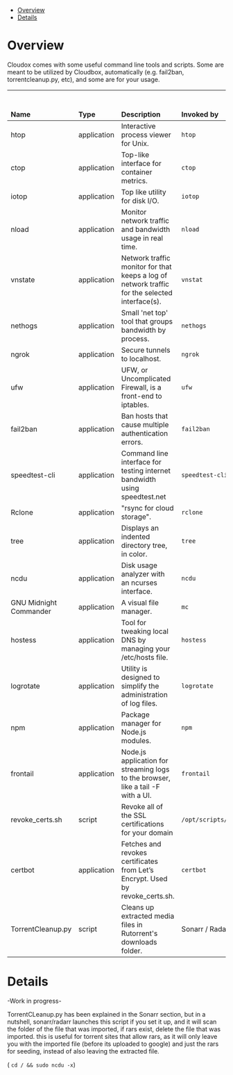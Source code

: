 


<!-- TOC depthFrom:1 depthTo:2 withLinks:1 updateOnSave:0 orderedList:0 -->

- [Overview](#overview)
- [Details](#details)


<!-- /TOC -->


# Overview

Cloudox comes with some useful command line tools and scripts. Some are meant to be utilized by Cloudbox, automatically (e.g. fail2ban, torrentcleanup.py, etc), and some are for your usage. 

|  <pre>                          </pre>  Name                 | <pre>     </pre>  Type       | <pre>                                                              </pre> Description                                                                                    |    <pre>                                     </pre> Invoked by                        |  <pre>                                                                  </pre> Homepage                                                           |
|:---------------------- |:----------- |:---------------------------------------------------------------------------------------------- |:------------------------------------ |:------------------------------------------------------------------- |
| htop                   | application | Interactive process viewer for Unix.                                                          | `htop`                               | http://hisham.hm/htop/                                              |
| ctop                   | application | Top-like interface for container metrics.                                                      | `ctop`                               | https://ctop.sh/                                                    |
| iotop                  | application | Top like utility for disk I/O.                                                                 | `iotop`                              | http://guichaz.free.fr/iotop/                                       |
| nload                  | application | Monitor network traffic and bandwidth usage in real time.                                      | `nload`                              | http://www.roland-riegel.de/nload/                                  |
| vnstate                | application | Network traffic monitor for that keeps a log of network traffic for the selected interface(s). | `vnstat`                             | http://humdi.net/vnstat/                                            |
| nethogs                | application | Small 'net top' tool that groups bandwidth by process.                                         | `nethogs`                            | https://github.com/raboof/nethogs                                   |
| ngrok                  | application | Secure tunnels to localhost.                                                                   | `ngrok`                              | https://ngrok.com/                                                  |
| ufw                    | application | UFW, or Uncomplicated Firewall, is a front-end to iptables.                                    | `ufw`                                | https://launchpad.net/ufw                                           |
| fail2ban               | application | Ban hosts that cause multiple authentication errors.                                           | `fail2ban`                           | http://www.fail2ban.org                                             |
| speedtest-cli          | application | Command line interface for testing internet bandwidth using speedtest.net                      | `speedtest-cli`                      | https://github.com/sivel/speedtest-cli                              |
| Rclone                 | application | "rsync for cloud storage".                                                                     | `rclone`                             | https://rclone.org/                                                 |
| tree                   | application | Displays an indented directory tree, in color.                                                 | `tree`                               | http://mama.indstate.edu/users/ice/tree/                            |
| ncdu                   | application | Disk usage analyzer with an ncurses interface.                                                 | `ncdu`                               | https://dev.yorhel.nl/ncdu                                          |
| GNU Midnight Commander | application | A visual file manager.                                                                         | `mc`                                 | https://midnight-commander.org/                                     |
| hostess                | application | Tool for tweaking local DNS by managing your /etc/hosts file.                                  | `hostess`                            | https://github.com/cbednarski/hostess                               |
| logrotate              | application | Utility is designed to simplify the administration of log files.                               | `logrotate`                          | https://fedorahosted.org/logrotate/                                 |
| npm                    | application | Package manager for Node.js modules.                                                           | `npm`                                | https://www.npmjs.com/                                              |
| frontail               | application | Node.js application for streaming logs to the browser, like a tail -F with a UI.               | `frontail`                           | https://github.com/mthenw/frontail                                  |
| revoke_certs.sh        | script      | Revoke all of the SSL certifications for your domain                                           | `/opt/scripts/nginx/revoke_certs.sh` | https://github.com/Cloudbox/Cloudbox/wiki/Revoking-SSL-Certificates |
| certbot                | application | Fetches and revokes certificates from Let’s Encrypt. Used by revoke_certs.sh.                  | `certbot`                            | https://certbot.eff.org/                                            |
| TorrentCleanup.py      | script      | Cleans up extracted media files in Rutorrent's downloads folder.                               | Sonarr / Radarr                      | Credit: https://github.com/l3uddz                                   |

# Details
-Work in progress-





TorrentCLeanup.py has been explained in the Sonarr section, but in a nutshell, sonarr/radarr launches this script if you set it up, and it will scan the folder of the file that was imported, if rars exist, delete the file that was imported. this is useful for torrent sites that allow rars, as it will only leave you with the imported file (before its uploaded to google) and just the rars for seeding, instead of also leaving the extracted file. 



( ```cd / && sudo ncdu -x```)


